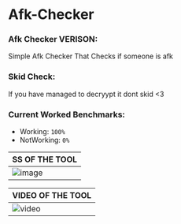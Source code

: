 # Afk-Checker

### Afk Checker VERISON:
Simple Afk Checker That Checks if someone is afk

### Skid Check:
If you have managed to decryypt it dont skid <3 

### Current Worked Benchmarks:
- Working: `100%`
- NotWorking: `0%`


| SS OF THE TOOL| 
| ------------- | 
| ![image](https://cdn.discordapp.com/attachments/909110198529044510/909294809221578782/unknown.png) |

| VIDEO OF THE TOOL| 
| ------------- | 
| ![video](https://youtu.be/3Ch43GLQkQ4) |
